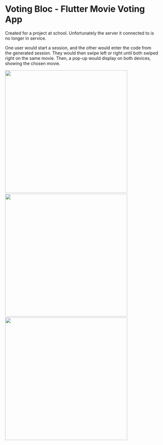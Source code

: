 # Voting Bloc - Flutter Movie Voting App

Created for a project at school. Unfortunately the server it connected to is no longer in service.

One user would start a session, and the other would enter the code from the generated session. They would then swipe left or right until both swiped right on the same movie. Then, a pop-up would display on both devices, showing the chosen movie.

<div>
  <img src="https://i.ibb.co/xfXWRbt/voting-Bloc1.png" width="auto" height="400" />&nbsp;
  <img src="https://i.ibb.co/C5mf3Nh/voting-Bloc2.png" width="auto" height="400" />&nbsp;
  <img src="https://i.ibb.co/Lk639jQ/voting-Bloc3.png" width="auto" height="400" />&nbsp;
</div>
